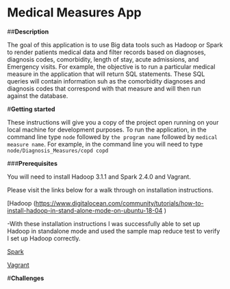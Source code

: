 # Medical Measures App

##**Description**

The goal of this application is to use Big data tools such as Hadoop or Spark to render patients medical data and filter records based on diagnoses, diagnosis codes, comorbidity, length of stay, acute admissions, and Emergency visits.
For example, the objective is to run a particular medical measure in the application that will return SQL statements. These SQL queries will contain information suh as the comorbidity diagnoses and diagnosis codes that correspond with that measure and will then run against the database.  

#**Getting started**

These instructions will give you a copy of the project open running on your local machine for development purposes.  To run the application, in the command line type `node` followed by `the program name` followed by `medical measure name`.
For example, in the command line you will need to type `node/Diagnosis_Measures/copd copd`

###**Prerequisites**

You will need to install Hadoop 3.1.1 and Spark 2.4.0 and Vagrant.

Please visit the links below for a walk through on installation instructions.

[Hadoop (https://www.digitalocean.com/community/tutorials/how-to-install-hadoop-in-stand-alone-mode-on-ubuntu-18-04
)

-With these installation instructions I was successfully able to set up Hadoop in standalone mode and used the sample map reduce test to verify I set up Hadoop correctly.

[Spark](https://spark.apache.org/downloads.html)

[Vagrant](https://box.scotch.io/docs/)

#**Challenges**




